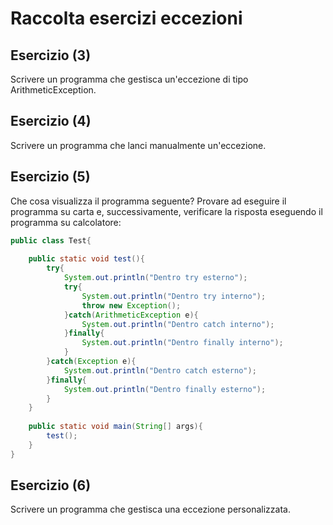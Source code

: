 # Raccolta esercizi eccezioni

## Esercizio (3)
Scrivere un programma che gestisca un'eccezione
di tipo ArithmeticException.

## Esercizio (4)
Scrivere un programma che lanci manualmente
un'eccezione.

## Esercizio (5)
Che cosa visualizza il programma seguente?
Provare ad eseguire il programma su carta e,
successivamente, verificare la risposta
eseguendo il programma su calcolatore:

```java
public class Test{
	
	public static void test(){
		try{
			System.out.println("Dentro try esterno");
			try{
				System.out.println("Dentro try interno");
				throw new Exception();
			}catch(ArithmeticException e){
				System.out.println("Dentro catch interno");
			}finally{
				System.out.println("Dentro finally interno");
			}
		}catch(Exception e){
			System.out.println("Dentro catch esterno");
		}finally{
			System.out.println("Dentro finally esterno");
		}
	}
	
	public static void main(String[] args){
		test();
	}
}
```

## Esercizio (6)
Scrivere un programma che gestisca una
eccezione personalizzata.
